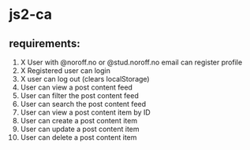 # js2-ca

## requirements:

1. X User with @noroff.no or @stud.noroff.no email can register profile
2. X Registered user can login
3. X user can log out (clears localStorage)
4. User can view a post content feed
5. User can filter the post content feed
6. User can search the post content feed
7. User can view a post content item by ID
8. User can create a post content item
9. User can update a post content item
10. User can delete a post content item
